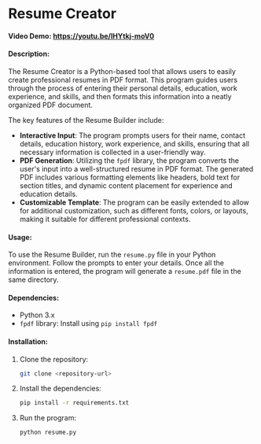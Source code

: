 # Resume Creator

#### Video Demo:  https://youtu.be/lHYtkj-moV0

#### Description:

The Resume Creator is a Python-based tool that allows users to easily create professional resumes in PDF format. This program guides users through the process of entering their personal details, education, work experience, and skills, and then formats this information into a neatly organized PDF document.

The key features of the Resume Builder include:

- **Interactive Input**: The program prompts users for their name, contact details, education history, work experience, and skills, ensuring that all necessary information is collected in a user-friendly way.
- **PDF Generation**: Utilizing the `fpdf` library, the program converts the user's input into a well-structured resume in PDF format. The generated PDF includes various formatting elements like headers, bold text for section titles, and dynamic content placement for experience and education details.
- **Customizable Template**: The program can be easily extended to allow for additional customization, such as different fonts, colors, or layouts, making it suitable for different professional contexts.

#### Usage:

To use the Resume Builder, run the `resume.py` file in your Python environment. Follow the prompts to enter your details. Once all the information is entered, the program will generate a `resume.pdf` file in the same directory.

#### Dependencies:

- Python 3.x
- `fpdf` library: Install using `pip install fpdf`

#### Installation:

1. Clone the repository:
    ```bash
    git clone <repository-url>
    ```

2. Install the dependencies:
    ```bash
    pip install -r requirements.txt
    ```

3. Run the program:
    ```bash
    python resume.py
    ```

